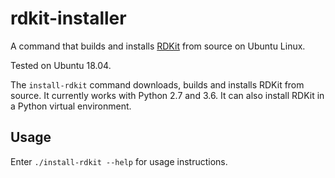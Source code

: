 # rdkit-installer #

A command that builds and installs [RDKit](https://github.com/rdkit/rdkit) from
source on Ubuntu Linux.

Tested on Ubuntu 18.04.

The `install-rdkit` command downloads, builds and installs RDKit from source.
It currently works with Python 2.7 and 3.6. It can also install RDKit in a
Python virtual environment.


## Usage ##

Enter `./install-rdkit --help` for usage instructions.
